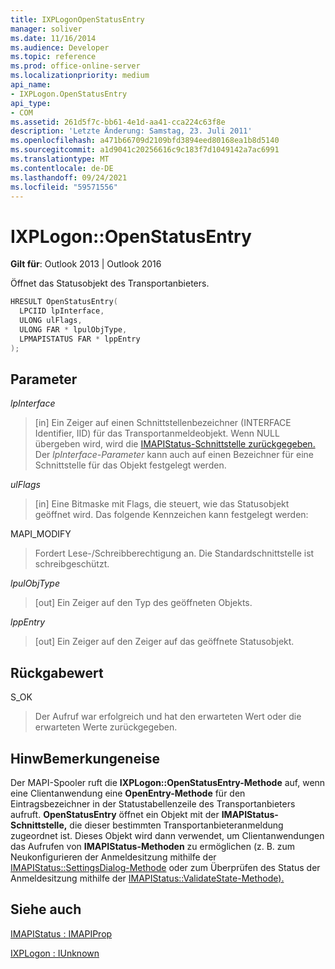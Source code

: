 ```yaml
---
title: IXPLogonOpenStatusEntry
manager: soliver
ms.date: 11/16/2014
ms.audience: Developer
ms.topic: reference
ms.prod: office-online-server
ms.localizationpriority: medium
api_name:
- IXPLogon.OpenStatusEntry
api_type:
- COM
ms.assetid: 261d5f7c-bb61-4e1d-aa41-cca224c63f8e
description: 'Letzte Änderung: Samstag, 23. Juli 2011'
ms.openlocfilehash: a471b66709d2109bfd3894eed80168ea1b8d5140
ms.sourcegitcommit: a1d9041c20256616c9c183f7d1049142a7ac6991
ms.translationtype: MT
ms.contentlocale: de-DE
ms.lasthandoff: 09/24/2021
ms.locfileid: "59571556"
---
```

# <a name="ixplogonopenstatusentry"></a>IXPLogon::OpenStatusEntry

  
  
**Gilt für**: Outlook 2013 | Outlook 2016 
  
Öffnet das Statusobjekt des Transportanbieters.
  
```cpp
HRESULT OpenStatusEntry(
  LPCIID lpInterface,
  ULONG ulFlags,
  ULONG FAR * lpulObjType,
  LPMAPISTATUS FAR * lppEntry
);
```

## <a name="parameters"></a>Parameter

 _lpInterface_
  
> [in] Ein Zeiger auf einen Schnittstellenbezeichner (INTERFACE Identifier, IID) für das Transportanmeldeobjekt. Wenn NULL übergeben wird, wird die [IMAPIStatus-Schnittstelle zurückgegeben.](imapistatusimapiprop.md) Der  _lpInterface-Parameter_ kann auch auf einen Bezeichner für eine Schnittstelle für das Objekt festgelegt werden. 
    
 _ulFlags_
  
> [in] Eine Bitmaske mit Flags, die steuert, wie das Statusobjekt geöffnet wird. Das folgende Kennzeichen kann festgelegt werden:
    
MAPI_MODIFY 
  
> Fordert Lese-/Schreibberechtigung an. Die Standardschnittstelle ist schreibgeschützt. 
    
 _lpulObjType_
  
> [out] Ein Zeiger auf den Typ des geöffneten Objekts.
    
 _lppEntry_
  
> [out] Ein Zeiger auf den Zeiger auf das geöffnete Statusobjekt.
    
## <a name="return-value"></a>Rückgabewert

S_OK 
  
> Der Aufruf war erfolgreich und hat den erwarteten Wert oder die erwarteten Werte zurückgegeben.
    
## <a name="remarks"></a>HinwBemerkungeneise

Der MAPI-Spooler ruft die **IXPLogon::OpenStatusEntry-Methode** auf, wenn eine Clientanwendung eine **OpenEntry-Methode** für den Eintragsbezeichner in der Statustabellenzeile des Transportanbieters aufruft. **OpenStatusEntry** öffnet ein Objekt mit der **IMAPIStatus-Schnittstelle,** die dieser bestimmten Transportanbieteranmeldung zugeordnet ist. Dieses Objekt wird dann verwendet, um Clientanwendungen das Aufrufen von **IMAPIStatus-Methoden** zu ermöglichen (z. B. zum Neukonfigurieren der Anmeldesitzung mithilfe der [IMAPIStatus::SettingsDialog-Methode](imapistatus-settingsdialog.md) oder zum Überprüfen des Status der Anmeldesitzung mithilfe der [IMAPIStatus::ValidateState-Methode).](imapistatus-validatestate.md) 
  
## <a name="see-also"></a>Siehe auch



[IMAPIStatus : IMAPIProp](imapistatusimapiprop.md)
  
[IXPLogon : IUnknown](ixplogoniunknown.md)

